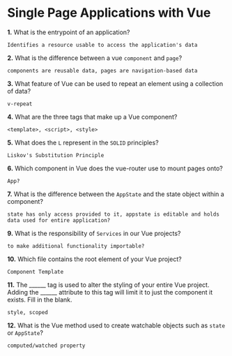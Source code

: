 # Single Page Applications with Vue

**1.** What is the entrypoint of an application?
<!-- enter you answer in the space below -->
```
Identifies a resource usable to access the application's data
```
**2.** What is the difference between a vue `component` and `page`?
<!-- enter you answer in the space below -->
```
components are reusable data, pages are navigation-based data
```
**3.** What feature of Vue can be used to repeat an element using a collection of data?
<!-- enter you answer in the space below -->
```
v-repeat
```
**4.** What are the three tags that make up a Vue component?
<!-- enter you answer in the space below -->
```
<template>, <script>, <style>
```
**5.** What does the `L` represent in the `SOLID` principles?
<!-- enter you answer in the space below -->
```
Liskov's Substitution Principle
```
**6.** Which component in Vue does the vue-router use to mount pages onto?
<!-- enter you answer in the space below -->
```
App?
```
**7.** What is the difference between the `AppState` and the state object within a component?
<!-- enter you answer in the space below -->
```
state has only access provided to it, appstate is editable and holds data used for entire application?
```
**9.** What is the responsibility of `Services` in our Vue projects?
<!-- enter you answer in the space below -->
```
to make additional functionality importable?
```
**10.** Which file contains the root element of your Vue project?
<!-- enter you answer in the space below -->
```
Component Template
```
**11.** The ______ tag is used to alter the styling of your entire Vue project.  Adding the ______ attribute to this tag will limit it to just the component it exists.  Fill in the blank.
<!-- enter you answer in the space below -->
```
style, scoped
```
**12.** What is the Vue method used to create watchable objects such as `state` or `AppState`?
<!-- enter you answer in the space below -->
```
computed/watched property
```
